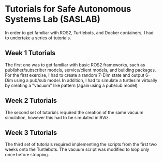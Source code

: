 # Tutorials for Safe Autonomous Systems Lab (SASLAB)

In order to get familiar with ROS2, Turtlebots, and Docker containers, I had to undertake a series of tutorials.

## Week 1 Tutorials 
The first one was to get familiar with basic ROS2 frameworks, such as publisher/subscriber models, service/client models, and building packages. For the first exercise, I had to create a random 7-Dim state and output 6-Dim using a pub/sub model. In addition, I had to simulate a
turtlesim virtually by creating a "vacuum" like pattern (again using a pub/sub model)

## Week 2 Tutorials 
The second set of tutorials required the creation of the same vacuum simulation, however this had to be simulated in RViz. 

## Week 3 Tutorials 
The third set of tutorials required implementing the scripts from the first two weeks onto the Turtlebots. The vacuum script was modified to loop only once before stopping. 

